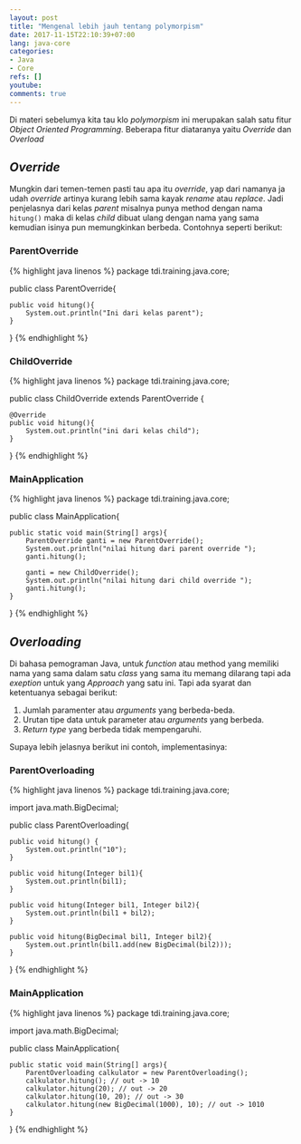 ```yaml
---
layout: post
title: "Mengenal lebih jauh tentang polymorpism"
date: 2017-11-15T22:10:39+07:00
lang: java-core
categories:
- Java
- Core
refs: []
youtube: 
comments: true
---
```


Di materi sebelumya kita tau klo _polymorpism_ ini merupakan salah satu fitur _Object Oriented Programming_. Beberapa fitur diataranya yaitu _Override_ dan _Overload_

## _Override_

Mungkin dari temen-temen pasti tau apa itu _override_, yap dari namanya ja udah _override_ artinya kurang lebih sama kayak _rename_ atau _replace_. Jadi penjelasnya dari kelas _parent_ misalnya punya method dengan nama `hitung()` maka di kelas _child_ dibuat ulang dengan nama yang sama kemudian isinya pun memungkinkan berbeda. Contohnya seperti berikut:

### ParentOverride

{% highlight java linenos %}
package tdi.training.java.core;

public class ParentOverride{

    public void hitung(){
        System.out.println("Ini dari kelas parent");
    }
}
{% endhighlight %}

### ChildOverride

{% highlight java linenos %}
package tdi.training.java.core;

public class ChildOverride extends ParentOverride {

    @Override
    public void hitung(){
        System.out.println("ini dari kelas child");
    }
}
{% endhighlight %}

### MainApplication

{% highlight java linenos %}
package tdi.training.java.core;

public class MainApplication{

    public static void main(String[] args){
        ParentOverride ganti = new ParentOverride();
        System.out.println("nilai hitung dari parent override ");
        ganti.hitung();

        ganti = new ChildOverride();
        System.out.println("nilai hitung dari child override ");
        ganti.hitung();
    }
}
{% endhighlight %}

## _Overloading_

Di bahasa pemograman Java, untuk _function_ atau method yang memiliki nama yang sama dalam satu _class_ yang sama itu memang dilarang tapi ada _exeption_ untuk yang _Approach_ yang satu ini. Tapi ada syarat dan ketentuanya sebagai berikut:

1. Jumlah paramenter atau _arguments_ yang berbeda-beda.
2. Urutan tipe data untuk parameter atau _arguments_ yang berbeda.
3. _Return type_ yang berbeda tidak mempengaruhi.

Supaya lebih jelasnya berikut ini contoh, implementasinya:

### ParentOverloading

{% highlight java linenos %}
package tdi.training.java.core;

import java.math.BigDecimal;

public class ParentOverloading{

    public void hitung() {
        System.out.println("10");
    }

    public void hitung(Integer bil1){
        System.out.println(bil1);
    }

    public void hitung(Integer bil1, Integer bil2){
        System.out.println(bil1 + bil2);
    }

    public void hitung(BigDecimal bil1, Integer bil2){
        System.out.println(bil1.add(new BigDecimal(bil2)));
    }
}
{% endhighlight %}

### MainApplication

{% highlight java linenos %}
package tdi.training.java.core;

import java.math.BigDecimal;

public class MainApplication{

    public static void main(String[] args){
        ParentOverloading calkulator = new ParentOverloading();
        calkulator.hitung(); // out -> 10
        calkulator.hitung(20); // out -> 20
        calkulator.hitung(10, 20); // out -> 30
        calkulator.hitung(new BigDecimal(1000), 10); // out -> 1010
    }
}
{% endhighlight %}